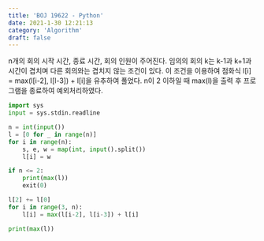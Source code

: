 ```yaml
---
title: 'BOJ 19622 - Python'
date: 2021-1-30 12:21:13
category: 'Algorithm'
draft: false
---
```

n개의 회의 시작 시간, 종료 시간, 회의 인원이 주어진다. 임의의 회의 k는 k-1과 k+1과 시간이 겹치며 다른 회의와는 겹치지 않는 조건이 있다. 이 조건을 이용하여 점화식 l[i] = max(l[i-2], l[l-3]) + l[i]을 유추하여 풀었다. n이 2 이하일 때 max(l)을 출력 후 프로그램을 종료하여 예외처리하였다.
```python
import sys
input = sys.stdin.readline

n = int(input())
l = [0 for _ in range(n)]
for i in range(n):
    s, e, w = map(int, input().split())
    l[i] = w

if n <= 2:
    print(max(l))
    exit(0)

l[2] += l[0]
for i in range(3, n):
    l[i] = max(l[i-2], l[i-3]) + l[i]

print(max(l))

```
